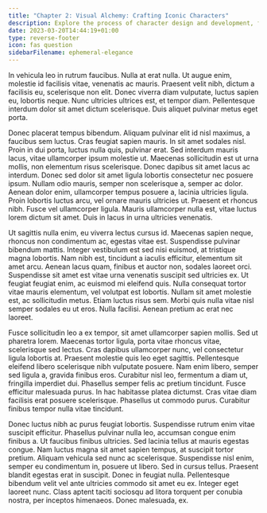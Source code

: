 ```yaml
---
title: "Chapter 2: Visual Alchemy: Crafting Iconic Characters"
description: Explore the process of character design and development, from sketches to iconic personas.
date: 2023-03-20T14:44:19+01:00
type: reverse-footer
icon: fas question
sidebarFilename: ephemeral-elegance
---
```

In vehicula leo in rutrum faucibus. Nulla at erat nulla. Ut augue enim, molestie id facilisis vitae, venenatis ac mauris. Praesent velit nibh, dictum a facilisis eu, scelerisque non elit. Donec viverra diam vulputate, luctus sapien eu, lobortis neque. Nunc ultricies ultrices est, et tempor diam. Pellentesque interdum dolor sit amet dictum scelerisque. Duis aliquet pulvinar metus eget porta.

Donec placerat tempus bibendum. Aliquam pulvinar elit id nisl maximus, a faucibus sem luctus. Cras feugiat sapien mauris. In sit amet sodales nisl. Proin in dui porta, luctus nulla quis, pulvinar erat. Sed interdum mauris lacus, vitae ullamcorper ipsum molestie ut. Maecenas sollicitudin est ut urna mollis, non elementum risus scelerisque. Donec dapibus sit amet lacus ac interdum. Donec sed dolor sit amet ligula lobortis consectetur nec posuere ipsum. Nullam odio mauris, semper non scelerisque a, semper ac dolor. Aenean dolor enim, ullamcorper tempus posuere a, lacinia ultricies ligula. Proin lobortis luctus arcu, vel ornare mauris ultricies ut. Praesent et rhoncus nibh. Fusce vel ullamcorper ligula. Mauris ullamcorper nulla est, vitae luctus lorem dictum sit amet. Duis in lacus in urna ultricies venenatis.

Ut sagittis nulla enim, eu viverra lectus cursus id. Maecenas sapien neque, rhoncus non condimentum ac, egestas vitae est. Suspendisse pulvinar bibendum mattis. Integer vestibulum est sed nisi euismod, at tristique magna lobortis. Nam nibh est, tincidunt a iaculis efficitur, elementum sit amet arcu. Aenean lacus quam, finibus et auctor non, sodales laoreet orci. Suspendisse sit amet est vitae urna venenatis suscipit sed ultricies ex. Ut feugiat feugiat enim, ac euismod mi eleifend quis. Nulla consequat tortor vitae mauris elementum, vel volutpat est lobortis. Nullam sit amet molestie est, ac sollicitudin metus. Etiam luctus risus sem. Morbi quis nulla vitae nisl semper sodales eu ut eros. Nulla facilisi. Aenean pretium ac erat nec laoreet.

Fusce sollicitudin leo a ex tempor, sit amet ullamcorper sapien mollis. Sed ut pharetra lorem. Maecenas tortor ligula, porta vitae rhoncus vitae, scelerisque sed lectus. Cras dapibus ullamcorper nunc, vel consectetur ligula lobortis at. Praesent molestie quis leo eget sagittis. Pellentesque eleifend libero scelerisque nibh vulputate posuere. Nam enim libero, semper sed ligula a, gravida finibus eros. Curabitur nisl leo, fermentum a diam ut, fringilla imperdiet dui. Phasellus semper felis ac pretium tincidunt. Fusce efficitur malesuada purus. In hac habitasse platea dictumst. Cras vitae diam facilisis erat posuere scelerisque. Phasellus ut commodo purus. Curabitur finibus tempor nulla vitae tincidunt.

Donec luctus nibh ac purus feugiat lobortis. Suspendisse rutrum enim vitae suscipit efficitur. Phasellus pulvinar nulla leo, accumsan congue enim finibus a. Ut faucibus finibus ultricies. Sed lacinia tellus at mauris egestas congue. Nam luctus magna sit amet sapien tempus, at suscipit tortor pretium. Aliquam vehicula sed nunc ac scelerisque. Suspendisse nisl enim, semper eu condimentum in, posuere ut libero. Sed in cursus tellus. Praesent blandit egestas erat in suscipit. Donec in feugiat nulla. Pellentesque bibendum velit vel ante ultricies commodo sit amet eu ex. Integer eget laoreet nunc. Class aptent taciti sociosqu ad litora torquent per conubia nostra, per inceptos himenaeos. Donec malesuada, ex.